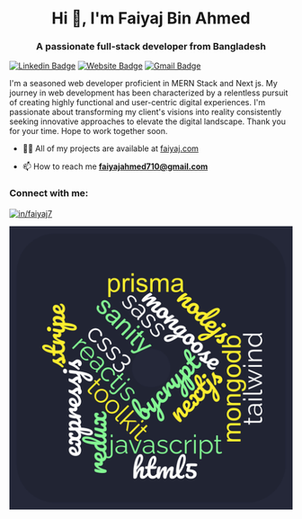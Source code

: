 <h1 align="center">Hi 👋, I'm Faiyaj Bin Ahmed</h1>
<h3 align="center">A passionate full-stack developer from Bangladesh</h3>

[![Linkedin Badge](https://img.shields.io/badge/-faiyaj7-blue?style=flat&logo=Linkedin&logoColor=white&link=https://www.linkedin.com/in/faiyaj7)](https://www.linkedin.com/in/faiyaj7)
[![Website Badge](https://img.shields.io/badge/-faiyaj.com-47CCCC?style=flat&logo=Google-Chrome&logoColor=white&link=https://faiyaj.com/)](https://faiyaj.com/)
[![Gmail Badge](https://img.shields.io/badge/-faiyaj-c14438?style=flat&logo=Gmail&logoColor=white&link=mailto:faiyajahmed710@gmail.com)](mailto:faiyajahmed710@gmail.com)

I'm a seasoned web developer proficient in MERN Stack and Next js. My journey in web development has been characterized by a relentless pursuit of creating highly functional and user-centric digital experiences. I'm passionate about transforming my client's visions into reality consistently seeking innovative approaches to elevate the digital landscape. Thank you for your time. Hope to work together soon.


- 👨‍💻 All of my projects are available at [faiyaj.com](faiyaj.com)

- 📫 How to reach me **faiyajahmed710@gmail.com**

<h3 align="left">Connect with me:</h3>
<p align="left">
<a href="https://linkedin.com/in/in/faiyaj7" target="blank"><img align="center" src="https://raw.githubusercontent.com/rahuldkjain/github-profile-readme-generator/master/src/images/icons/Social/linked-in-alt.svg" alt="in/faiyaj7" height="30" width="40" /></a>
</p>

<img src="wordcloud.jpg" alt="wordCloud" />
